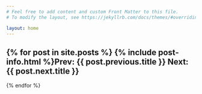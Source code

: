 ```yaml
---
# Feel free to add content and custom Front Matter to this file.
# To modify the layout, see https://jekyllrb.com/docs/themes/#overriding-theme-defaults

layout: home
---
```

{% for post in site.posts %}
{% include post-info.html %}Prev:     {{ post.previous.title }}
Next:     {{ post.next.title }}
---
{% endfor %}
